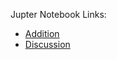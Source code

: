 Jupter Notebook Links:
* [Addition](https://nbviewer.jupyter.org/github/frank11158/DSAI/blob/master/hw2/Addition.ipynb)
* [Discussion](https://nbviewer.jupyter.org/github/frank11158/DSAI/blob/master/hw2/Discussion.ipynb)
